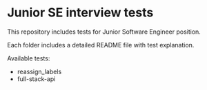 # Junior SE interview tests

This repository includes tests for Junior Software Engineer position.

Each folder includes a detailed README file with test explanation.

Available tests:

- reassign_labels
- full-stack-api
